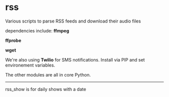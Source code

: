 # rss

Various scripts to parse RSS feeds and download their audio files

dependencies include:
**ffmpeg**

**ffprobe**

**wget**

We're also using **Twilio** for SMS notifications. Install via PIP and set environement variables.

The other modules are all in core Python.

-----
rss_show is for daily shows with a date
 
